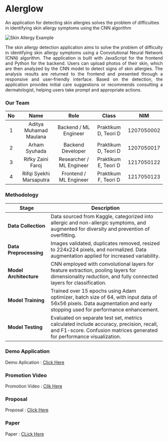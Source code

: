 # Alerglow
An application for detecting skin allergies solves the problem of difficulties in identifying skin allergy symptoms using the CNN algorithm

![Skin Allergy Example](https://drive.google.com/uc?export=view&id=1acBt29cuTyBjBh3Zg7EVaRRBew3_LEgq)

<p align="justify">
The skin allergy detection application aims to solve the problem of difficulty in identifying skin allergy symptoms using a Convolutional Neural Network (CNN) algorithm. The application is built with JavaScript for the frontend and Python for the backend. Users can upload photos of their skin, which are then analyzed by the CNN model to detect signs of skin allergies. The analysis results are returned to the frontend and presented through a responsive and user-friendly interface. Based on the detection, the application provides initial care suggestions or recommends consulting a dermatologist, helping users take prompt and appropriate actions.
</p>

### Our Team
|No |  Name                   | Role                     | Class               | NIM        |
|:-:|:-----------------------:|:------------------------:|:-------------------:|:----------:|
| 1 | Aditya Muhamad Maulana  | Backend / ML Engineer    |Praktikum D, Teori D | 1207050002 |
| 2 | Arham Syuhada           | Backend Developer        |Praktikum D, Teori D | 1207050017 |
| 3 | Rifky Zaini Faroj       | Researcher / ML Engineer |Praktikum E, Teori D | 1217050122 |
| 4 | Rifqi Syekhi Marsaputra | Frontend / ML Engineer   |Praktikum F, Teori D | 1217050123 |

### Methodology

| Stage                    | Description                                                                                                                                                             |
|--------------------------|-------------------------------------------------------------------------------------------------------------------------------------------------------------------------|
| **Data Collection**      | Data sourced from Kaggle, categorized into allergic and non-allergic symptoms, and augmented for diversity and prevention of overfitting.                               |
| **Data Preprocessing**   | Images validated, duplicates removed, resized to 224x224 pixels, and normalized. Data augmentation applied for increased variability.                                   |
| **Model Architecture**   | CNN employed with convolutional layers for feature extraction, pooling layers for dimensionality reduction, and fully connected layers for classification.              |
| **Model Training**       | Trained over 15 epochs using Adam optimizer, batch size of 64, with input data of 56x56 pixels. Data augmentation and early stopping used for performance enhancement.  |
| **Model Testing**        | Evaluated on separate test set, metrics calculated include accuracy, precision, recall, and F1-score. Confusion matrices generated for performance visualization.       |


### Demo Application
Demo Aplication : [Click Here](www.youtube.com)

### Promotion Video
Promotion Video : [Clik Here](https://www.instagram.com/reel/C63kT-_RZOf/?igsh=MWZ3ZG84Y3VxZDIxZA==)

### Proposal
Proposal : [Click Here](https://drive.google.com/file/d/1iSiqosv2qs0_2WerfvpWrBDEqL3lNW21/view?usp=drive_link)

### Paper
Paper : [CLick Here](https://drive.google.com/file/d/18SJZ9Oz5KBMRLdqVjSWwEZaGJJ7DiMwf/view?usp=drive_link)
